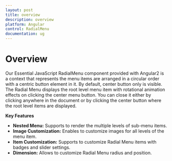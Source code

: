 ```yaml
---
layout: post
title: overview
description: overview
platform: Angular
control: RadialMenu
documentation: ug
---
```


# Overview

 Our Essential JavaScript RadialMenu component provided with Angular2 is a context that represents the menu items are arranged in a circular order with a centric button element in it. By default, center button only is visible. The Radial Menu displays the root level menu item with rotational animation effects on clicking the center menu button. You can close it either by clicking anywhere in the document or by clicking the center button where the root level items are displayed.

**Key Features**

* **Nested Menu:** Supports to render the multiple levels of sub-menu items.
* **Image Customization:**  Enables to customize images for all levels of the menu item.
* **Item Customization:** Supports to customize Radial Menu items with badges and slider settings.
* **Dimension:** Allows to customize Radial Menu radius and position.               

